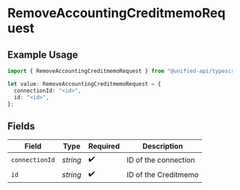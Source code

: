 # RemoveAccountingCreditmemoRequest

## Example Usage

```typescript
import { RemoveAccountingCreditmemoRequest } from "@unified-api/typescript-sdk/sdk/models/operations";

let value: RemoveAccountingCreditmemoRequest = {
  connectionId: "<id>",
  id: "<id>",
};
```

## Fields

| Field                | Type                 | Required             | Description          |
| -------------------- | -------------------- | -------------------- | -------------------- |
| `connectionId`       | *string*             | :heavy_check_mark:   | ID of the connection |
| `id`                 | *string*             | :heavy_check_mark:   | ID of the Creditmemo |